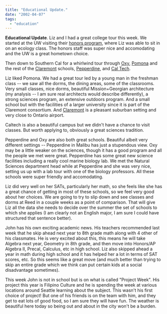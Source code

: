 ```yaml
---
title: "Educational Update."
date: "2002-04-07"
tags: 
  - "education"
---
```


**Educational Update**. Liz and I had a great college tour this week. We started at the UW visiting their [honors program](http://depts.washington.edu/uwhonors/), where Liz was able to sit in on an ecology class. The honors staff was super nice and accomodating and the UW is a great hometown choice.

Then down to Southern Cal for a whirlwind tour through [Oxy](http://www.oxy.edu), [Pomona](http://www.pomona.edu/) and the rest of the [Claremont](http://www.cuc.claremont.edu/) schools, [Pepperdine](http://www.pepperdine.edu), and [Cal Tech](http://www.caltech.edu/).

Liz liked Pomona. We had a great tour led by a young man in the freshman class -- we saw all the dorms, the dining areas, some of the classrooms. Very small classes, nice dorms, beautiful Mission+Georgian architecture (my analysis -- I am sure real architects would describe differently), a strong sciences program, an extensive outdoors program. And a small school but with the facilities of a larger university since it is part of the Claremont consortium. And [Claremont](http://www.mapquest.com/maps/map.adp?country=US&address=&city=claremont&state=ca&zipcode=&homesubmit.x=40&homesubmit.y=16) is a pleasant suburban setting and very close to Ontario airport.

Caltech is also a beautiful campus but we didn't have a chance to visit classes. But worth applying to, obviously a great sciences tradition.

Pepperdine and Oxy are also both great schools. Beautiful albeit very different settings -- Pepperdine in Malibu has just a stupendous view. Oxy may be a little weaker on the sciences, though it has a good program and all the people we met were great. Pepperdine has some great new science facilities including a really cool marine biology lab. We met the Natural Sciences department head while at Pepperdine and she was very nice, setting us up with a lab tour with one of the biology professors. All these schools were super friendly and accomodating.

Liz did very well on her SATs, particularly her math, so she feels like she has a great chance of getting in most of these schools, so we feel very good about her choices. We are going to try to slip down and see classes and dorms at Reed in a couple weeks as a point of comparison. That will give Liz all the data she needs to decide over the summer the set of schools to which she applies (I am clearly not an English major, I am sure I could have structured that sentence better).

John has his own exciting academic news. His teachers recommended last week that he skip ahead next year to 8th grade math along with 4 other of his classmates. He is very excited about this, this means he will take Algebra next year, Geometry in 8th grade, and then move into Honors/AP Algebra II, Precal, Calculus, etc in high school. Liz also skipped ahead a year in math during high school and it has helped her a lot in terms of SAT scores, etc. So this seems like a great move (and much better than trying to skip an entire grade which we think can put certain kids at a social disadvantage sometimes).

This week John is not in school but is on what is called "Project Week". His project this year is Filipino Culture and he is spending the week at various locations around Seattle learning about the subject. This wasn't his first choice of project! But one of his friends is on the team with him, and they get to eat lots of good food, so I am sure they will have fun. The weather is beautiful here today so being out and about in the city won't be a burden.

